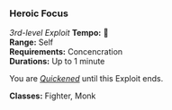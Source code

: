 ### Heroic Focus
*3rd-level Exploit*
**Tempo:** 🔵  
**Range:** Self  
**Requirements:** Concencration  
**Durations:** Up to 1 minute  

You are [*Quickened*][Q] until this Exploit ends.

**Classes:** Fighter, Monk

[Q]: ../../Rules/Conditions/Quickened.md
